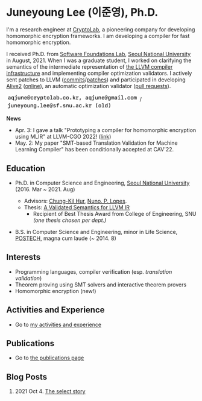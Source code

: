 # Juneyoung Lee (이준영), Ph.D.

I'm a research engineer at [CryptoLab](https://www.cryptolab.co.kr/eng/),
a pioneering company for developing homomorphic encryption frameworks.
I am developing a compiler for fast homomorphic encryption.

I received Ph.D. from [Software Foundations Lab](https://sf.snu.ac.kr/),
[Seoul National University](https://en.snu.ac.kr/) in August, 2021.
When I was a graduate student, I worked on clarifying the semantics of the intermediate
representation of [the LLVM compiler infrastructure](https://llvm.org) and
implementing compiler optimization validators.
I actively sent patches to LLVM
([commits](https://github.com/llvm/llvm-project/commits?author=aqjune)/[patches](https://reviews.llvm.org/differential/query/ZDmAEKkUFLzv/#R))
and participated in developing [Alive2](https://github.com/AliveToolkit/alive2) ([online](https://alive2.llvm.org/)), an automatic optimization validator ([pull requests](https://github.com/AliveToolkit/alive2/pulls?q=is%3Apr+author%3Aaqjune)).

<img src="assets/img/email.png" alt="aqjune gmail" width="350"/> / 
<img src="assets/img/email_old.png" alt="aqjune gmail" width="280"/>

**News**
- Apr. 3: I gave a talk "Prototyping a compiler for homomorphic encryption using MLIR" at LLVM-CGO 2022! ([link](https://llvm.org/devmtg/2022-04-03/#prototyping-compiler))
- May. 2: My paper "SMT-based Translation Validation for Machine Learning Compiler" has been conditionally accepted at CAV'22.

## Education

- Ph.D. in Computer Science and Engineering, [Seoul National University](https://en.snu.ac.kr/) (2016. Mar ~ 2021. Aug)
  * Advisors: [Chung-Kil Hur](https://sf.snu.ac.kr/gil.hur/), [Nuno. P. Lopes](https://web.ist.utl.pt/nuno.lopes/).
  * Thesis: [A Validated Semantics for LLVM IR](https://sf.snu.ac.kr/juneyoung.lee/thesis/)
      - Recipient of Best Thesis Award from College of Engineering, SNU *(one thesis chosen per dept.)*

- B.S. in Computer Science and Engineering, minor in Life Science, [POSTECH](https://www.postech.ac.kr/eng/), magna cum laude (~ 2014. 8)

## Interests

- Programming languages, compiler verification (esp. _translation validation_)
- Theorem proving using SMT solvers and interactive theorem provers
- Homomorphic encryption (new!)

## Activities and Experience

- Go to [my activities and experience](/activities-and-experience.md)

## Publications

- Go to [the publications page](/publications.md)

## Blog Posts

1. 2021 Oct 4. [The select story](posts/2021-10-4.the-select-story.html)
